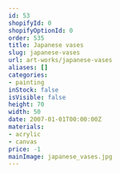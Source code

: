 ```yaml
---
id: 53
shopifyId: 0
shopifyOptionId: 0
order: 535
title: Japanese vases
slug: japanese-vases
url: art-works/japanese-vases
aliases: []
categories:
- painting
inStock: false
isVisible: false
height: 70
width: 50
date: 2007-01-01T00:00:00Z
materials:
- acrylic
- canvas
price: -1
mainImage: japanese_vases.jpg
---
```

